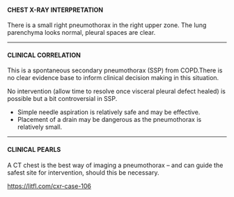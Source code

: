 #### CHEST X-RAY INTERPRETATION
There is a small right pneumothorax in the right upper zone. The lung parenchyma looks normal, pleural spaces are clear.

---------------
#### CLINICAL CORRELATION
This is a spontaneous secondary pneumothorax (SSP) from COPD.There is no clear evidence base to inform clinical decision making in this situation.

No intervention (allow time to resolve once visceral pleural defect healed) is possible but a bit controversial in SSP.
* Simple needle aspiration is relatively safe and may be effective.
* Placement of a drain may be dangerous as the pneumothorax is relatively small.

---------------
#### CLINICAL PEARLS
A CT chest is the best way of imaging a pneumothorax – and can guide the safest site for intervention, should this be necessary.


<https://litfl.com/cxr-case-106>